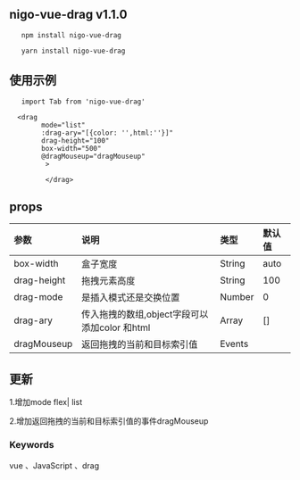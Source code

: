 
## nigo-vue-drag v1.1.0
`    npm install nigo-vue-drag
`

`    yarn install nigo-vue-drag
`
## 使用示例
`    import Tab from 'nigo-vue-drag'
`
```
  <drag
        mode="list"
        :drag-ary="[{color: '',html:''}]"
        drag-height="100"
        box-width="500"
        @dragMouseup="dragMouseup"
         >
 
         </drag>

```
## props
| 参数 | 说明 | 类型 | 默认值 |
| :---| :--- | :--- | :--- |
| box-width | 盒子宽度 | String | auto |
| drag-height | 拖拽元素高度 | String | 100 |
| drag-mode | 是插入模式还是交换位置 | Number | 0 |
| drag-ary | 传入拖拽的数组,object字段可以添加color 和html | Array | [] |
| dragMouseup | 返回拖拽的当前和目标索引值 | Events |  |


## 更新
1.增加mode  flex| list

2.增加返回拖拽的当前和目标索引值的事件dragMouseup	

  
 ### Keywords
vue 、JavaScript 、drag
